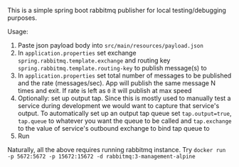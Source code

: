This is a simple spring boot rabbitmq publisher for local testing/debugging purposes.

Usage:
1. Paste json payload body into `src/main/resources/payload.json`
2. In `application.properties` set exchange `spring.rabbitmq.template.exchange` and routing key `spring.rabbitmq.template.routing-key` to publish message(s) to
3. In `application.properties` set total number of messages to be published and the rate (messages/sec). App will publish the same message N times and exit. If rate is left as `0` it will publish at max speed
4. Optionally: set up output tap. Since this is mostly used to manually test a service during development we would want to capture that service's output. To automatically set up an output tap queue set `tap.output=true`, `tap.queue` to whatever you want the queue to be called and `tap.exchange` to the value of service's outbound exchange to bind tap queue to 
5. Run

Naturally, all the above requires running rabbitmq instance. Try
`docker run -p 5672:5672 -p 15672:15672 -d rabbitmq:3-management-alpine`
